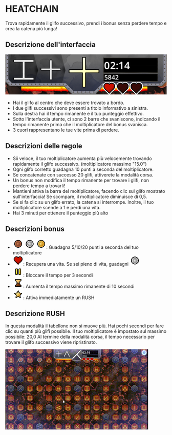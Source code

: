 # HEATCHAIN

Trova rapidamente il glifo successivo, prendi i bonus senza perdere tempo e crea la catena più lunga!

## Descrizione dell'interfaccia

![ui](../img/ui.png)

* Hai il glifo al centro che deve essere trovato a bordo.
* I due glifi successivi sono presenti a titolo informativo a sinistra.
* Sulla destra hai il tempo rimanente e il tuo punteggio effettivo.
* Sotto l'interfaccia utente, ci sono 2 barre che svaniscono, indicando il tempo rimanente prima che il moltiplicatore del bonus svanisca.
* 3 cuori rappresentano le tue vite prima di perdere.

## Descrizioni delle regole

* Sii veloce, il tuo moltiplicatore aumenta più velocemente trovando rapidamente il glifo successivo. (moltiplicatore massimo "15.0")
* Ogni glifo corretto guadagna 10 punti a seconda del moltiplicatore.
* Se concatenate con successo 20 glifi, attiverete la modalità corsa.
* Un bonus non modifica il tempo rimanente per trovare i glifi, non perdere tempo a trovarli!
* Mantieni attiva la barra del moltiplicatore, facendo clic sul glifo mostrato sull'interfaccia! Se scompare, il moltiplicatore diminuisce di 0,5.
* Se si fa clic su un glifo errato, la catena si interrompe. Inoltre, il tuo moltiplicatore scende a 1 e perdi una vita.
* Hai 3 minuti per ottenere il punteggio più alto

## Descrizioni bonus

* ![point_lvl1](../img/point_lvl1.png) ![point_lvl2](../img/point_lvl2.png) ![point_lvl3](../img/point_lvl3.png): Guadagna 5/10/20 punti a seconda del tuo moltiplicatore
* ![heart](../img/heart.png): Recupera una vita. Se sei pieno di vita, guadagni ![point_lvl2](../img/point_lvl2.png)
* ![freeze](../img/freeze.png): Bloccare il tempo per 3 secondi
* ![timeup](../img/timeup.png): Aumenta il tempo massimo rimanente di 10 secondi
* ![chain_lvl3](../img/chain_lvl3.png): Attiva immediatamente un RUSH

## Descrizione RUSH

In questa modalità il tabellone non si muove più. Hai pochi secondi per fare clic su quanti più glifi possibile.
Il tuo moltiplicatore è impostato sul massimo possibile: 20,0
Al termine della modalità corsa, il tempo necessario per trovare il glifo successivo viene ripristinato.

![heatchain_rush](../img/heatchain_rush.gif)
